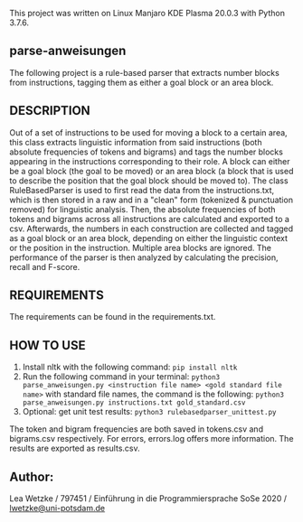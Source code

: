 This project was written on Linux Manjaro KDE Plasma 20.0.3 with Python 3.7.6.

## parse-anweisungen
The following project is a rule-based parser that extracts number blocks from instructions, tagging them as either a goal block or an area block.

## DESCRIPTION
Out of a set of instructions to be used for moving a block to a certain area, this class extracts linguistic information from said instructions (both absolute frequencies of tokens and bigrams) and tags the number blocks appearing in the instructions corresponding to their role. A block can either be a goal block (the goal to be moved) or an area block (a block that is used to describe the position that the goal block should be moved to).
The class RuleBasedParser is used to first read the data from the instructions.txt, which is then stored in a raw and in a "clean" form (tokenized & punctuation removed) for linguistic analysis. Then, the absolute frequencies of both tokens and bigrams across all instructions are calculated and exported to a csv. Afterwards, the numbers in each construction are collected and tagged as a goal block or an area block, depending on either the linguistic context or the position in the instruction. Multiple area blocks are ignored. The performance of the parser is then analyzed by calculating the precision, recall and F-score.

## REQUIREMENTS
The requirements can be found in the requirements.txt.

## HOW TO USE
1.  Install nltk with the following command: 
`pip install nltk`
2.  Run the following command in your terminal: 
`python3 parse_anweisungen.py <instruction file name> <gold standard file name>`
with standard file names, the command is the following:
`python3 parse_anweisungen.py instructions.txt gold_standard.csv`
3. Optional: get unit test results:
`python3 rulebasedparser_unittest.py`

The token and bigram frequencies are both saved in tokens.csv and bigrams.csv respectively. For errors, errors.log offers more information. The results are exported as results.csv.

## Author: 
Lea Wetzke / 797451 / Einführung in die Programmiersprache SoSe 2020 / [lwetzke@uni-potsdam.de](mailto:lwetzke@uni-potsdam.de)
